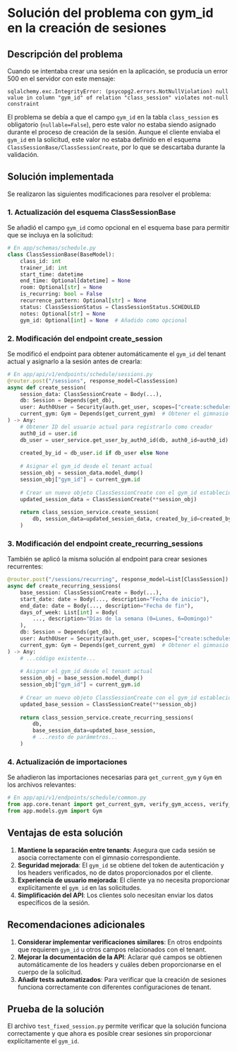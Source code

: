 # Solución del problema con gym_id en la creación de sesiones

## Descripción del problema

Cuando se intentaba crear una sesión en la aplicación, se producía un error 500 en el servidor con este mensaje:

```
sqlalchemy.exc.IntegrityError: (psycopg2.errors.NotNullViolation) null value in column "gym_id" of relation "class_session" violates not-null constraint
```

El problema se debía a que el campo `gym_id` en la tabla `class_session` es obligatorio (`nullable=False`), pero este valor no estaba siendo asignado durante el proceso de creación de la sesión. Aunque el cliente enviaba el `gym_id` en la solicitud, este valor no estaba definido en el esquema `ClassSessionBase/ClassSessionCreate`, por lo que se descartaba durante la validación.

## Solución implementada

Se realizaron las siguientes modificaciones para resolver el problema:

### 1. Actualización del esquema ClassSessionBase

Se añadió el campo `gym_id` como opcional en el esquema base para permitir que se incluya en la solicitud:

```python
# En app/schemas/schedule.py
class ClassSessionBase(BaseModel):
    class_id: int
    trainer_id: int
    start_time: datetime
    end_time: Optional[datetime] = None
    room: Optional[str] = None
    is_recurring: bool = False
    recurrence_pattern: Optional[str] = None
    status: ClassSessionStatus = ClassSessionStatus.SCHEDULED
    notes: Optional[str] = None
    gym_id: Optional[int] = None  # Añadido como opcional
```

### 2. Modificación del endpoint create_session

Se modificó el endpoint para obtener automáticamente el `gym_id` del tenant actual y asignarlo a la sesión antes de crearla:

```python
# En app/api/v1/endpoints/schedule/sessions.py
@router.post("/sessions", response_model=ClassSession)
async def create_session(
    session_data: ClassSessionCreate = Body(...),
    db: Session = Depends(get_db),
    user: Auth0User = Security(auth.get_user, scopes=["create:schedules"]),
    current_gym: Gym = Depends(get_current_gym)  # Obtener el gimnasio actual
) -> Any:
    # Obtener ID del usuario actual para registrarlo como creador
    auth0_id = user.id
    db_user = user_service.get_user_by_auth0_id(db, auth0_id=auth0_id)
    
    created_by_id = db_user.id if db_user else None
    
    # Asignar el gym_id desde el tenant actual
    session_obj = session_data.model_dump()
    session_obj["gym_id"] = current_gym.id
    
    # Crear un nuevo objeto ClassSessionCreate con el gym_id establecido
    updated_session_data = ClassSessionCreate(**session_obj)
    
    return class_session_service.create_session(
        db, session_data=updated_session_data, created_by_id=created_by_id
    )
```

### 3. Modificación del endpoint create_recurring_sessions

También se aplicó la misma solución al endpoint para crear sesiones recurrentes:

```python
@router.post("/sessions/recurring", response_model=List[ClassSession])
async def create_recurring_sessions(
    base_session: ClassSessionCreate = Body(...),
    start_date: date = Body(..., description="Fecha de inicio"),
    end_date: date = Body(..., description="Fecha de fin"),
    days_of_week: List[int] = Body(
        ..., description="Días de la semana (0=Lunes, 6=Domingo)"
    ),
    db: Session = Depends(get_db),
    user: Auth0User = Security(auth.get_user, scopes=["create:schedules"]),
    current_gym: Gym = Depends(get_current_gym)  # Obtener el gimnasio actual
) -> Any:
    # ...código existente...
    
    # Asignar el gym_id desde el tenant actual
    session_obj = base_session.model_dump()
    session_obj["gym_id"] = current_gym.id
    
    # Crear un nuevo objeto ClassSessionCreate con el gym_id establecido
    updated_base_session = ClassSessionCreate(**session_obj)
    
    return class_session_service.create_recurring_sessions(
        db, 
        base_session_data=updated_base_session,
        # ...resto de parámetros...
    )
```

### 4. Actualización de importaciones

Se añadieron las importaciones necesarias para `get_current_gym` y `Gym` en los archivos relevantes:

```python
# En app/api/v1/endpoints/schedule/common.py
from app.core.tenant import get_current_gym, verify_gym_access, verify_trainer_role, verify_admin_role
from app.models.gym import Gym
```

## Ventajas de esta solución

1. **Mantiene la separación entre tenants**: Asegura que cada sesión se asocia correctamente con el gimnasio correspondiente.
2. **Seguridad mejorada**: El `gym_id` se obtiene del token de autenticación y los headers verificados, no de datos proporcionados por el cliente.
3. **Experiencia de usuario mejorada**: El cliente ya no necesita proporcionar explícitamente el `gym_id` en las solicitudes.
4. **Simplificación del API**: Los clientes solo necesitan enviar los datos específicos de la sesión.

## Recomendaciones adicionales

1. **Considerar implementar verificaciones similares**: En otros endpoints que requieren `gym_id` u otros campos relacionados con el tenant.
2. **Mejorar la documentación de la API**: Aclarar qué campos se obtienen automáticamente de los headers y cuáles deben proporcionarse en el cuerpo de la solicitud.
3. **Añadir tests automatizados**: Para verificar que la creación de sesiones funciona correctamente con diferentes configuraciones de tenant.

## Prueba de la solución

El archivo `test_fixed_session.py` permite verificar que la solución funciona correctamente y que ahora es posible crear sesiones sin proporcionar explícitamente el `gym_id`. 